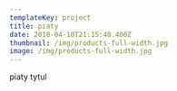 ```yaml
---
templateKey: project
title: piaty
date: 2018-04-18T21:15:48.406Z
thumbnail: /img/products-full-width.jpg
image: /img/products-full-width.jpg
---
```

piaty tytul

